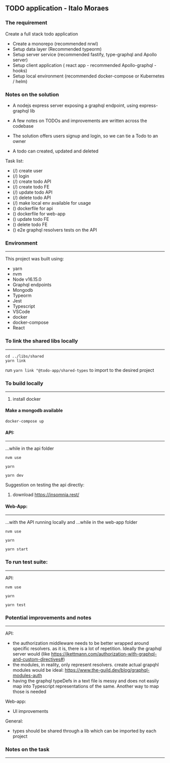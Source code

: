 ## TODO application - Italo Moraes

### The requirement
Create a full stack todo application

- Create a monorepo (recommended nrwl)
- Setup data layer (Recommended typeorm)
- Setup server service (recommended fastify, type-graphql and Apollo server)
- Setup client application ( react app - recommended Apollo-graphql  - hooks)
- Setup local environment (recommended docker-compose  or Kubernetes / helm)


### Notes on the solution

- A nodejs express server exposing a graphql endpoint, using express-graphql lib
- A few notes on TODOs and improvements are written across the codebase

- The solution offers users signup and login, so we can tie a Todo to an owner
- A todo can created, updated and deleted

Task list:

- (/) create user
- (/) login
- (/) create todo API
- (/) create todo FE
- (/) update todo API
- (/) delete todo API
- (/) make local env available for usage
- () dockerfile for api
- () dockerfile for web-app
- () update todo FE
- () delete todo FE
- () e2e graphql resolvers tests on the API


### Environment
---------------

This project was built using:
- yarn
- nvm
- Node v16.15.0
- Graphql endpoints
- Mongodb
- Typeorm
- Jest
- Typescript
- VSCode
- docker
- docker-compose
- React

### To link the shared libs locally
--------------------
```
cd ../libs/shared
yarn link
```

run `yarn link "@todo-app/shared-types` to import to the desired project


### To build locally
--------------------

1. install docker


#### Make a mongodb available
```
docker-compose up
```

#### API:
----
...while in the api folder

```
nvm use
```

```
yarn
```

```
yarn dev
```

Suggestion on testing the api directly:
1. download https://insomnia.rest/

#### Web-App:
----
...with the API running locally
and
...while in the web-app folder


```
nvm use
```

```
yarn
```

```
yarn start
```

### To run test suite:
--------------------

API:
```
nvm use

yarn

yarn test
```



### Potential improvements and notes
-------------------------------------

API:
- the authorization middleware needs to be better wrapped around specific resolvers. as it is, there is a lot of repetition. Ideally the graphql server would (like https://jkettmann.com/authorization-with-graphql-and-custom-directives#)
- the modules, in reality, only represent resolvers. create actual grapqhl modules would be ideal: https://www.the-guild.dev/blog/graphql-modules-auth
- having the graphql typeDefs in a text file is messy and does not easily map into Typescript representations of the same. Another way to map those is needed

Web-app:
- UI improvements

General:
- types should be shared through a lib which can be imported by each project
 

### Notes on the task
-------------------------------------
